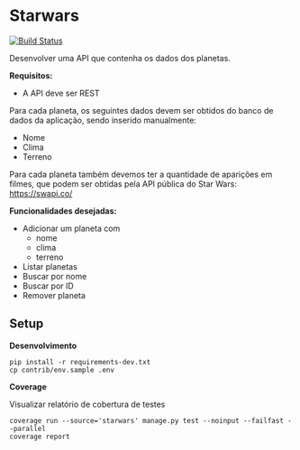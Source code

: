 # Starwars

[![Build Status](https://travis-ci.org/nogsantos/drf-starwars.svg?branch=master)](https://travis-ci.org/nogsantos/drf-starwars)

Desenvolver uma API que contenha os dados dos planetas.

**Requisitos:**

- A API deve ser REST

Para cada planeta, os seguintes dados devem ser obtidos do banco de dados da aplicação, sendo inserido manualmente:

- Nome
- Clima
- Terreno

Para cada planeta também devemos ter a quantidade de aparições em filmes, que podem ser obtidas pela API pública do Star Wars: https://swapi.co/

**Funcionalidades desejadas:**

- Adicionar um planeta com
  - nome
  - clima
  - terreno
- Listar planetas
- Buscar por nome
- Buscar por ID
- Remover planeta


## Setup

**Desenvolvimento**

```console
pip install -r requirements-dev.txt
cp contrib/env.sample .env
```

**Coverage**

Visualizar relatório de cobertura de testes

```console
coverage run --source='starwars' manage.py test --noinput --failfast --parallel
coverage report
```
